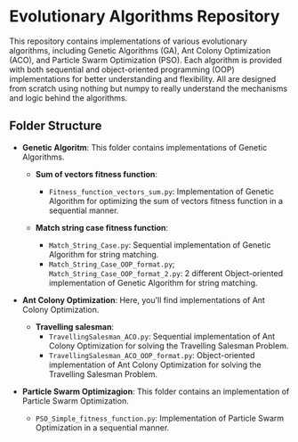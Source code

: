 
# Evolutionary Algorithms Repository
This repository contains implementations of various evolutionary algorithms, including Genetic Algorithms (GA), Ant Colony Optimization (ACO), and Particle Swarm Optimization (PSO). Each algorithm is provided with both sequential and object-oriented programming (OOP) implementations for better understanding and flexibility. All are designed from scratch using nothing but numpy to really understand the mechanisms and logic behind the algorithms.

## Folder Structure
- **Genetic Algoritm**: This folder contains implementations of Genetic Algorithms.

  - **Sum of vectors fitness function**:
    - `Fitness_function_vectors_sum.py`: Implementation of Genetic Algorithm for optimizing the sum of vectors fitness function in a sequential manner.
  
  - **Match string case fitness function**:
      - `Match_String_Case.py`: Sequential implementation of Genetic Algorithm for string matching.
      - `Match_String_Case_OOP_format.py`; `Match_String_Case_OOP_format_2.py`: 2 different Object-oriented implementation of Genetic Algorithm for string matching.

- **Ant Colony Optimization**: Here, you'll find implementations of Ant Colony Optimization.

  - **Travelling salesman**:
    - `TravellingSalesman_ACO.py`: Sequential implementation of Ant Colony Optimization for solving the Travelling Salesman Problem.
    - `TravellingSalesman_ACO_OOP_format.py`: Object-oriented implementation of Ant Colony Optimization for solving the Travelling Salesman Problem.

- **Particle Swarm Optimizagion**: This folder contains an implementation of Particle Swarm Optimization.
  
  - `PSO_Simple_fitness_function.py`: Implementation of Particle Swarm Optimization in a sequential manner.
